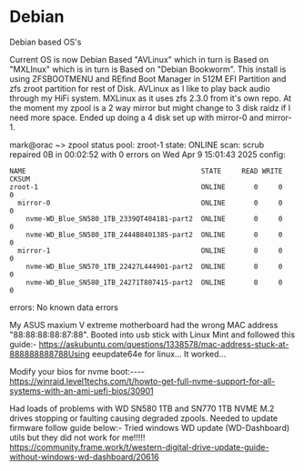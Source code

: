# Debian

Debian based OS's

Current OS is now Debian Based "AVLinux" which in turn is Based on "MXLInux" which is in turn is Based on "Debian Bookworm".
This install is using ZFSBOOTMENU and REfind Boot Manager in 512M EFI Partition and zfs zroot partition for rest of Disk.
AVLinux as I like to play back audio through my HiFi system. MXLinux as it uses zfs 2.3.0 from it's own repo.
At the moment my zpool is a 2 way mirror but might change to 3 disk raidz if I need more space. Ended up doing a 4 disk set up with mirror-0 and mirror-1.

mark@orac ~> zpool status
  pool: zroot-1
 state: ONLINE
  scan: scrub repaired 0B in 00:02:52 with 0 errors on Wed Apr  9 15:01:43 2025
config:

	NAME                                           STATE     READ WRITE CKSUM
	zroot-1                                        ONLINE       0     0     0
	  mirror-0                                     ONLINE       0     0     0
	    nvme-WD_Blue_SN580_1TB_2339QT404181-part2  ONLINE       0     0     0
	    nvme-WD_Blue_SN580_1TB_2444B8401385-part2  ONLINE       0     0     0
	  mirror-1                                     ONLINE       0     0     0
	    nvme-WD_Blue_SN570_1TB_22427L444901-part2  ONLINE       0     0     0
	    nvme-WD_Blue_SN580_1TB_24271T807415-part2  ONLINE       0     0     0

errors: No known data errors


My ASUS maxium V extreme motherboard had the wrong MAC address "88:88:88:88:87:88". Booted into usb stick with Linux Mint and followed this guide:-
https://askubuntu.com/questions/1338578/mac-address-stuck-at-888888888788Using eeupdate64e for linux... It worked...

Modify your bios for nvme boot:----
https://winraid.level1techs.com/t/howto-get-full-nvme-support-for-all-systems-with-an-ami-uefi-bios/30901

Had loads of problems with WD SN580 1TB and SN770 1TB NVME M.2 drives stopping or faulting causing degraded zpools. Needed to update firmware follow guide below:- Tried windows WD update (WD-Dashboard) utils but they did not work for me!!!!!
https://community.frame.work/t/western-digital-drive-update-guide-without-windows-wd-dashboard/20616
